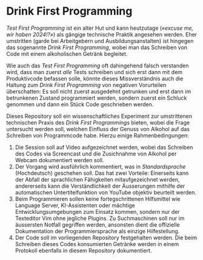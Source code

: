 # Drink First Programming

_Test First Programming_ ist ein alter Hut und kann heutzutage (_«excuse me, wir
haben 2024!?»_) als gängige technische Praktik angesehen werden. Eher umstritten
(garde bei Arbeitgebern und Ausbildungsanstalten) ist hingegen das sogenannte
_Drink First Programming_, wobei man das Schreiben von Code mit einem
alkoholischen Getränk begleitet.

Wie auch das _Test First Programming_ oft dahingehend falsch verstanden wird,
dass man zuerst _alle_ Tests schreiben und sich erst dann mit dem Produktivcode
befassen solle, könnte dieses Missverständnis auch die Haltung zum _Drink First
Programming_ von negativen Vorurteilen überschatten: Es soll nicht zuerst
ausgedehnt getrunken und erst dann im betrunkenen Zustand programmiert werden,
sondern zuerst ein Schluck genommen und dann ein Stück Code geschrieben werden.

Dieses Repository soll ein wissenschaftliches Experiment zur umstrittenen
technischen Praxis des _Drink First Programmings_ bieten, wobei die Frage
untersucht werden soll, welchen Einfluss der Genuss von Alkohol auf das
Schreiben von Programmcode habe. Hierzu einige Rahmenbedingungen:

1. Die Session soll auf Video aufgezeichnet werden, wobei das Schreiben des
   Codes via Screencast und die Zusichnahme von Alkohol per Webcam dokumentiert
   werden soll.
2. Der Vorgang wird ausführlich kommentiert, was in _Standardsprache_
   (Hochdeutsch) geschehen soll. Das hat zwei Vorteile: Einerseits kann der
   Abfall der sprachlichen Fähigkeiten mitaufgezeichnet werden, andererseits
   kann die Verständlichkeit der Äusserungen mithilfe der automatischen
   Untertitelfunktion von YouTube objektiv beurteilt werden.
3. Beim Programmieren sollen keine fortegschrittenen Hilfsmittel wie Language
   Server, KI-Assistenten oder mächtige Entwicklungsumgebungen zum Einsatz
   kommen, sondern nur der Texteditor Vim ohne jegliche Plugins. Zu
   Suchmaschinen soll nur im äussersten Notfall gegriffen werden, ansonsten
   dient die offizielle Dokumentation der Programmiersprache als einzige
   Hilfestellung.
4. Der Code soll im vorliegenden Repository festgehalten werden. Die beim
   Schreiben dieses Codes konsumierten Getränke werden in einem Protokoll
   ebenfalls in diesem Repository dokumentiert.

